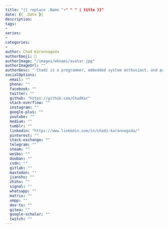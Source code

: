 ```yaml
---
title: "{{ replace .Name "-" " " | title }}"
date: {{ .Date }}
description:
tags:
-
series:
-
categories:
-
author: Chad Karannagoda
authorEmoji: 🤖
authorImage: "/images/whoami/avatar.jpg"
authorImageUrl: ""
authorDesc: " Chadz is a programmer, embedded system enthusiast, and powerlifter. He blogs about technology, culture, gadgets, personal development, powerlifting, code, the web, where we’re going and where we’ve been. He’s excited about community, social equity, media, entrepreneurship and above all, the open web "
socialOptions:
  email: ""
  phone: ""
  facebook: ""
  twitter: ""
  github: "https://github.com/ChadKar"
  stack-overflow: ""
  instagram: ""
  google-plus: ""
  youtube: ""
  medium: ""
  tumblr: ""
  linkedin: "https://www.linkedin.com/in/chadz-karannagoda/"
  pinterest: ""
  stack-exchange: ""
  telegram: ""
  steam: ""
  weibo: ""
  douban: ""
  csdn: ""
  gitlab: ""
  mastodon: ""
  jianshu: ""
  zhihu: ""
  signal: ""
  whatsapp: ""
  matrix: ""
  xmpp: ""
  dev-to: ""
  gitea: ""
  google-scholar: ""
  twitch: ""
---
```

